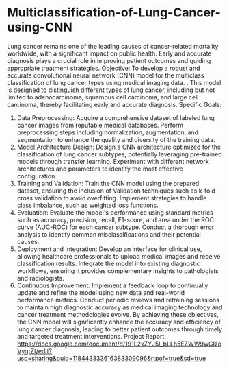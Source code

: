 # Multiclassification-of-Lung-Cancer-using-CNN
Lung cancer remains one of the leading causes of cancer-related mortality worldwide, with a significant impact on public health. Early and accurate diagnosis plays a crucial role in improving patient outcomes and guiding appropriate treatment strategies. 
Objective: 
To develop a robust and accurate convolutional neural network (CNN) model for the multiclass classification of lung cancer types using medical imaging data. . This model is designed to distinguish different types of lung cancer, including but not limited to adenocarcinoma, squamous cell carcinoma, and large cell carcinoma, thereby facilitating early and accurate diagnosis.
Specific Goals:
1.	Data Preprocessing:
Acquire a comprehensive dataset of labeled lung cancer images from reputable medical databases. Perform preprocessing steps including normalization, augmentation, and segmentation to enhance the quality and diversity of the training data.
2.	Model Architecture Design:
Design a CNN architecture optimized for the classification of lung cancer subtypes, potentially leveraging pre-trained models through transfer learning.
Experiment with different network architectures and parameters to identify the most effective configuration.
3.	Training and Validation:
Train the CNN model using the prepared dataset, ensuring the inclusion of 
Validation techniques such as k-fold cross validation to avoid overfitting.
       Implement strategies to handle class imbalance, such as weighted loss functions.
4.	Evaluation:
Evaluate the model's performance using standard metrics such as accuracy, precision, recall, F1-score, and area under the ROC curve (AUC-ROC) for each cancer subtype. Conduct a thorough error analysis to identify common misclassifications and their potential causes.
5.	Deployment and Integration:
Develop an interface for clinical use, allowing healthcare professionals to upload medical images and receive classification results.
Integrate the model into existing diagnostic workflows, ensuring it provides complementary insights to pathologists and radiologists.
6.	Continuous Improvement:
	Implement a feedback loop to continually update and refine the model using new data and real-world performance metrics.
Conduct periodic reviews and retraining sessions to maintain high diagnostic accuracy as medical imaging technology and cancer treatment methodologies evolve.
By achieving these objectives, the CNN model will significantly enhance the accuracy and efficiency of lung cancer diagnosis, leading to better patient outcomes through timely and targeted treatment interventions.
Project Report:
https://docs.google.com/document/d/191L2xZYJ5I_bLLh5EZWW9wGIzoVygrZt/edit?usp=sharing&ouid=118443333616383309096&rtpof=true&sd=true


